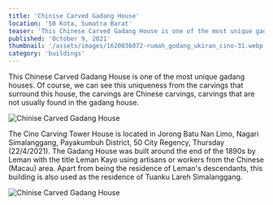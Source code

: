 ```yaml
---
title: 'Chinise Carved Gadang House'
location: '50 Kota, Sumatra Barat'
teaser: 'This Chinese Carved Gadang House is one of the most unique gadang houses.'
published: 'October 9, 2021'
thumbnail: '/assets/images/1620036072-rumah_godang_ukiran_cino-31.webp'
category: 'buildings'
---
```


This Chinese Carved Gadang House is one of the most unique gadang houses. Of course, we can see this uniqueness from the carvings that surround this house, the carvings are Chinese carvings, carvings that are not usually found in the gadang house.


![Chinise Carved Gadang House](/assets/images/1620035537-rumah_godang_ukiran_cino-4.webp)

The Cino Carving Tower House is located in Jorong Batu Nan Limo, Nagari Simalanggang, Payakumbuh District, 50 City Regency, Thursday (22/4/2021). The Gadang House was built around the end of the 1890s by Leman with the title Leman Kayo using artisans or workers from the Chinese (Macau) area. Apart from being the residence of Leman's descendants, this building is also used as the residence of Tuanku Lareh Simalanggang.

![Chinise Carved Gadang House](/assets/images/1620035837-rumah_godang_ukiran_cino-29.webp)